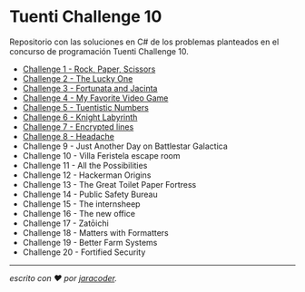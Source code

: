 # Tuenti Challenge 10
Repositorio con las soluciones en C# de los problemas planteados en el concurso de programación Tuenti Challenge 10.

- [Challenge 1 - Rock, Paper, Scissors](https://github.com/jaracoder/Tuenti.Challenge.10/blob/master/Challenge1.cs)
- [Challenge 2 - The Lucky One](https://github.com/jaracoder/Tuenti.Challenge.10/blob/master/Challenge2.cs)
- [Challenge 3 - Fortunata and Jacinta](https://github.com/jaracoder/Tuenti.Challenge.10/blob/master/Challenge3.cs)
- [Challenge 4 - My Favorite Video Game](https://github.com/jaracoder/Tuenti.Challenge.10/blob/master/Challenge4.txt)
- [Challenge 5 - Tuentistic Numbers](https://github.com/jaracoder/Tuenti.Challenge.10/blob/master/Challenge5.cs)
- [Challenge 6 - Knight Labyrinth](https://github.com/jaracoder/Tuenti.Challenge.10/tree/master/Challenge6)
- [Challenge 7 - Encrypted lines](https://github.com/jaracoder/Tuenti.Challenge.10/blob/master/Challenge7.cs)
- [Challenge 8 - Headache](https://github.com/jaracoder/Tuenti.Challenge.10/blob/master/Challenge8.cs)
- Challenge 9 - Just Another Day on Battlestar Galactica
- Challenge 10 - Villa Feristela escape room
- Challenge 11 - All the Possibilities
- Challenge 12 - Hackerman Origins
- Challenge 13 - The Great Toilet Paper Fortress
- Challenge 14 - Public Safety Bureau
- Challenge 15 - The internsheep
- Challenge 16 - The new office
- Challenge 17 - Zatōichi
- Challenge 18 - Matters with Formatters
- Challenge 19 - Better Farm Systems
- Challenge 20 - Fortified Security
---
_escrito con ❤️ por [jaracoder](https://github.com/jaracoder)._
